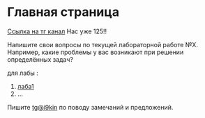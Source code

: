 # Главная страница

[Ссылка на тг канал](https://t.me/+uunjZQSTJ0hhNjFi) Нас уже 125!!

Напишите свои вопросы по текущей лабораторной работе №X. Например, какие проблемы у вас возникают при решении определённых задач?

для лабы :

1. [лаба1](https://forms.gle/A7d4Qbh6griSA4TR6)
2. ...

Пишите [tg@i9kin](https://t.me/i9kin) по поводу замечаний и предложений.

